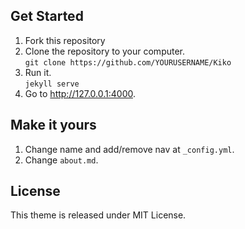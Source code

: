## Get Started

1. Fork this repository
2. Clone the repository to your computer.<br />`git clone https://github.com/YOURUSERNAME/Kiko`  
3. Run it.<br />`jekyll serve`
4. Go to http://127.0.0.1:4000.

## Make it yours

1. Change name and add/remove nav at `_config.yml`.
2. Change `about.md`.

## License

This theme is released under MIT License.
